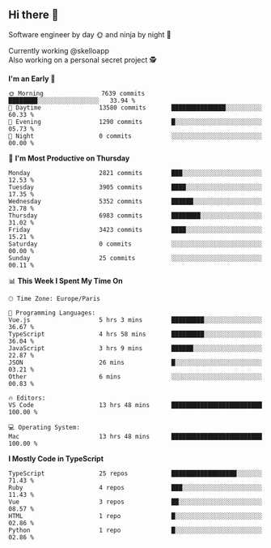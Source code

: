 ## Hi there 👋

Software engineer by day 🌞 and ninja by night 🌝

Currently working @skelloapp <br>
Also working on a personal secret project 🕵️

<!--START_SECTION:waka-->
**I'm an Early 🐤** 

```text
🌞 Morning                7639 commits        ████████░░░░░░░░░░░░░░░░░   33.94 % 
🌆 Daytime                13580 commits       ███████████████░░░░░░░░░░   60.33 % 
🌃 Evening                1290 commits        █░░░░░░░░░░░░░░░░░░░░░░░░   05.73 % 
🌙 Night                  0 commits           ░░░░░░░░░░░░░░░░░░░░░░░░░   00.00 % 
```
📅 **I'm Most Productive on Thursday** 

```text
Monday                   2821 commits        ███░░░░░░░░░░░░░░░░░░░░░░   12.53 % 
Tuesday                  3905 commits        ████░░░░░░░░░░░░░░░░░░░░░   17.35 % 
Wednesday                5352 commits        ██████░░░░░░░░░░░░░░░░░░░   23.78 % 
Thursday                 6983 commits        ████████░░░░░░░░░░░░░░░░░   31.02 % 
Friday                   3423 commits        ████░░░░░░░░░░░░░░░░░░░░░   15.21 % 
Saturday                 0 commits           ░░░░░░░░░░░░░░░░░░░░░░░░░   00.00 % 
Sunday                   25 commits          ░░░░░░░░░░░░░░░░░░░░░░░░░   00.11 % 
```


📊 **This Week I Spent My Time On** 

```text
🕑︎ Time Zone: Europe/Paris

💬 Programming Languages: 
Vue.js                   5 hrs 3 mins        █████████░░░░░░░░░░░░░░░░   36.67 % 
TypeScript               4 hrs 58 mins       █████████░░░░░░░░░░░░░░░░   36.04 % 
JavaScript               3 hrs 9 mins        ██████░░░░░░░░░░░░░░░░░░░   22.87 % 
JSON                     26 mins             █░░░░░░░░░░░░░░░░░░░░░░░░   03.21 % 
Other                    6 mins              ░░░░░░░░░░░░░░░░░░░░░░░░░   00.83 % 

🔥 Editors: 
VS Code                  13 hrs 48 mins      █████████████████████████   100.00 % 

💻 Operating System: 
Mac                      13 hrs 48 mins      █████████████████████████   100.00 % 
```

**I Mostly Code in TypeScript** 

```text
TypeScript               25 repos            ██████████████████░░░░░░░   71.43 % 
Ruby                     4 repos             ███░░░░░░░░░░░░░░░░░░░░░░   11.43 % 
Vue                      3 repos             ██░░░░░░░░░░░░░░░░░░░░░░░   08.57 % 
HTML                     1 repo              █░░░░░░░░░░░░░░░░░░░░░░░░   02.86 % 
Python                   1 repo              █░░░░░░░░░░░░░░░░░░░░░░░░   02.86 % 
```




<!--END_SECTION:waka-->

<!--
**antoinelncl/antoinelncl** is a ✨ _special_ ✨ repository because its `README.md` (this file) appears on your GitHub profile.

Here are some ideas to get you started:

- 🔭 I’m currently working on ...
- 🌱 I’m currently learning ...
- 👯 I’m looking to collaborate on ...
- 🤔 I’m looking for help with ...
- 💬 Ask me about ...
- 📫 How to reach me: ...
- 😄 Pronouns: ...
- ⚡ Fun fact: ...
-->
